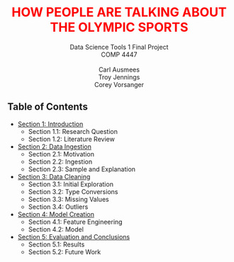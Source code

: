 <h1 style="color:red;text-align:center;">HOW PEOPLE ARE TALKING ABOUT THE OLYMPIC SPORTS</h1>

<center>Data Science Tools 1 Final Project<br>
    COMP 4447
</center>
<center><br>
    Carl Ausmees<br>
    Troy Jennings<br>
    Corey Vorsanger
</center>

## Table of Contents
- [Section 1: Introduction](./notebooks/Intro.ipynb)
    - Section 1.1: Research Question
    - Section 1.2: Literature Review
- [Section 2: Data Ingestion](./notebooks/Ingestion.ipynb)
    - Section 2.1: Motivation
    - Section 2.2: Ingestion
    - Section 2.3: Sample and Explanation
- [Section 3: Data Cleaning](./notebooks/Cleaning.ipynb)
    - Section 3.1: Initial Exploration
    - Section 3.2: Type Conversions
    - Section 3.3: Missing Values
    - Section 3.4: Outliers
- [Section 4: Model Creation](./notebooks/Model.ipynb)
    - Section 4.1: Feature Engineering
    - Section 4.2: Model
- [Section 5: Evaluation and Conclusions](./notebooks/Eval.ipynb)
    - Section 5.1: Results
    - Section 5.2: Future Work

